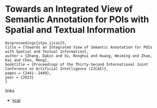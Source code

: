# Towards an Integrated View of Semantic Annotation for POIs with Spatial and Textual Information

```
@inproceedings{stpa_ijcai23,
title = {Towards an Integrated View of Semantic Annotation for POIs with Spatial and Textual Information},
author = {Zhang, Dabin and Xu, Ronghui and Huang, Weiming and Zhao, Kai and Chen, Meng},
booktitle = {Proceedings of the Thirty-Second International Joint Conference on Artificial Intelligence (IJCAI)},
pages = {2441--2449},
year = {2023}
}
```

links
- [ijcai](https://www.ijcai.org/proceedings/2023/271)
